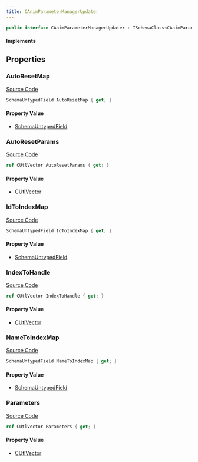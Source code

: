 ```yaml
---
title: CAnimParameterManagerUpdater
---
```


```csharp
public interface CAnimParameterManagerUpdater : ISchemaClass<CAnimParameterManagerUpdater>, ISchemaField, ISchemaClass, INativeHandle
```

#### Implements

## Properties

### AutoResetMap

[Source Code](https://github.com/swiftly-solution/swiftlys2/blob/beta/managed/src/SwiftlyS2.Generated/Schemas/Interfaces/CAnimParameterManagerUpdater.cs#L32)

```csharp
SchemaUntypedField AutoResetMap { get; }
```

#### Property Value

- [SchemaUntypedField](/docs/api/shared/schemas/schemauntypedfield)

### AutoResetParams

[Source Code](https://github.com/swiftly-solution/swiftlys2/blob/beta/managed/src/SwiftlyS2.Generated/Schemas/Interfaces/CAnimParameterManagerUpdater.cs#L29)

```csharp
ref CUtlVector AutoResetParams { get; }
```

#### Property Value

- [CUtlVector](/docs/api/)

### IdToIndexMap

[Source Code](https://github.com/swiftly-solution/swiftlys2/blob/beta/managed/src/SwiftlyS2.Generated/Schemas/Interfaces/CAnimParameterManagerUpdater.cs#L20)

```csharp
SchemaUntypedField IdToIndexMap { get; }
```

#### Property Value

- [SchemaUntypedField](/docs/api/shared/schemas/schemauntypedfield)

### IndexToHandle

[Source Code](https://github.com/swiftly-solution/swiftlys2/blob/beta/managed/src/SwiftlyS2.Generated/Schemas/Interfaces/CAnimParameterManagerUpdater.cs#L26)

```csharp
ref CUtlVector IndexToHandle { get; }
```

#### Property Value

- [CUtlVector](/docs/api/)

### NameToIndexMap

[Source Code](https://github.com/swiftly-solution/swiftlys2/blob/beta/managed/src/SwiftlyS2.Generated/Schemas/Interfaces/CAnimParameterManagerUpdater.cs#L23)

```csharp
SchemaUntypedField NameToIndexMap { get; }
```

#### Property Value

- [SchemaUntypedField](/docs/api/shared/schemas/schemauntypedfield)

### Parameters

[Source Code](https://github.com/swiftly-solution/swiftlys2/blob/beta/managed/src/SwiftlyS2.Generated/Schemas/Interfaces/CAnimParameterManagerUpdater.cs#L17)

```csharp
ref CUtlVector Parameters { get; }
```

#### Property Value

- [CUtlVector](/docs/api/)

